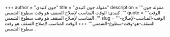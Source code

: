 +++
author = "جون كنيدي"
title = "مقولة جون كنيدي"
description = '''مقولة جون كنيدي: الوقت المناسب لإصلاح السقف هو وقت سطوع الشمس .'''
quote = '''الوقت المناسب لإصلاح السقف هو وقت سطوع الشمس .'''
slug = '''الوقت-المناسب-لإصلاح-السقف-هو-وقت-سطوع-الشمس'''
+++
الوقت المناسب لإصلاح السقف هو وقت سطوع الشمس .
